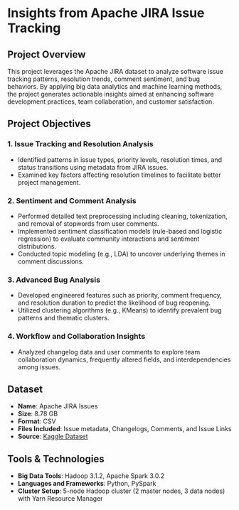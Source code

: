 # Insights from Apache JIRA Issue Tracking

## Project Overview

This project leverages the Apache JIRA dataset to analyze software issue tracking patterns, resolution trends, comment sentiment, and bug behaviors. By applying big data analytics and machine learning methods, the project generates actionable insights aimed at enhancing software development practices, team collaboration, and customer satisfaction.

## Project Objectives

### 1. Issue Tracking and Resolution Analysis

* Identified patterns in issue types, priority levels, resolution times, and status transitions using metadata from JIRA issues.
* Examined key factors affecting resolution timelines to facilitate better project management.

### 2. Sentiment and Comment Analysis

* Performed detailed text preprocessing including cleaning, tokenization, and removal of stopwords from user comments.
* Implemented sentiment classification models (rule-based and logistic regression) to evaluate community interactions and sentiment distributions.
* Conducted topic modeling (e.g., LDA) to uncover underlying themes in comment discussions.

### 3. Advanced Bug Analysis

* Developed engineered features such as priority, comment frequency, and resolution duration to predict the likelihood of bug reopening.
* Utilized clustering algorithms (e.g., KMeans) to identify prevalent bug patterns and thematic clusters.

### 4. Workflow and Collaboration Insights

* Analyzed changelog data and user comments to explore team collaboration dynamics, frequently altered fields, and interdependencies among issues.

## Dataset

* **Name**: Apache JIRA Issues
* **Size**: 8.78 GB
* **Format**: CSV
* **Files Included**: Issue metadata, Changelogs, Comments, and Issue Links
* **Source**: [Kaggle Dataset](https://www.kaggle.com/datasets/tedlozzo/apaches-jira-issues)

## Tools & Technologies

* **Big Data Tools**: Hadoop 3.1.2, Apache Spark 3.0.2
* **Languages and Frameworks**: Python, PySpark
* **Cluster Setup**: 5-node Hadoop cluster (2 master nodes, 3 data nodes) with Yarn Resource Manager
